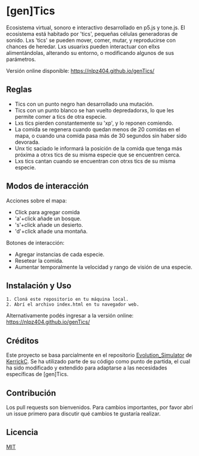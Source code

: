 # [gen]Tics

Ecosistema virtual, sonoro e interactivo desarrollado en p5.js y tone.js. El ecosistema está habitado por 'tics', pequeñas células generadoras de sonido. Lxs 'tics' se pueden mover, comer, mutar, y reproducirse con chances de heredar. Lxs usuarixs pueden interactuar con ellxs alimentándolas, alterando su entorno, o modificando algunos de sus parámetros.

Versión online disponible: https://nlpz404.github.io/genTics/

## Reglas

- Tics con un punto negro han desarrollado una mutación.
- Tics con un punto blanco se han vuelto depredadorxs, lo que les permite comer a tics de otra especie.
- Lxs tics pierden constantemente su 'xp', y lo reponen comiendo.
- La comida se regenera cuando quedan menos de 20 comidas en el mapa, o cuando una comida pasa más de 30 segundos sin haber sido devorada.
- Unx tic saciado le informará la posición de la comida que tenga más próxima a otrxs tics de su misma especie que se encuentren cerca.
- Lxs tics cantan cuando se encuentran con otrxs tics de su misma especie.

## Modos de interacción

Acciones sobre el mapa:

- Click para agregar comida
- 'a'+click añade un bosque.
- 's'+click añade un desierto.
- 'd'+click añade una montaña.
    
Botones de interacción:

- Agregar instancias de cada especie.
- Resetear la comida.
- Aumentar temporalmente la velocidad y rango de visión de una especie.

## Instalación y Uso

    1. Cloná este repositorio en tu máquina local.
    2. Abrí el archivo index.html en tu navegador web.

Alternativamente podés ingresar a la versión online: https://nlpz404.github.io/genTics/

## Créditos

Este proyecto se basa parcialmente en el repositorio [Evolution_Simulator](https://github.com/KerrickC/Evolution_Simulator) de [KerrickC](https://github.com/KerrickC). Se ha utilizado parte de su código como punto de partida, el cual ha sido modificado y extendido para adaptarse a las necesidades específicas de [gen]Tics.

## Contribución

Los pull requests son bienvenidos. Para cambios importantes, por favor abrí un issue primero para discutir qué cambios te gustaría realizar.

## Licencia

[MIT](https://choosealicense.com/licenses/mit/)
